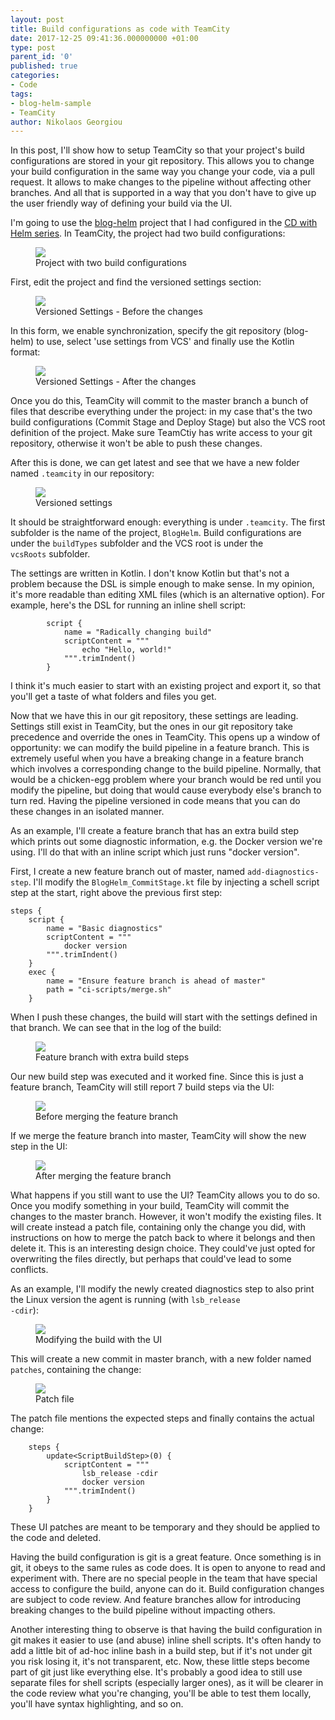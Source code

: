 ```yaml
---
layout: post
title: Build configurations as code with TeamCity
date: 2017-12-25 09:41:36.000000000 +01:00
type: post
parent_id: '0'
published: true
categories:
- Code
tags:
- blog-helm-sample
- TeamCity
author: Nikolaos Georgiou
---
```


In this post, I'll show how to setup TeamCity so that your project's build configurations are stored in your git repository. This allows you to change your build configuration in the same way you change your code, via a pull request. It allows to make changes to the pipeline without affecting other branches. And all that is supported in a way that you don't have to give up the user friendly way of defining your build via the UI.

<!--more-->

I'm going to use the <a href="https://github.com/ngeor/blog-helm">blog-helm</a> project that I had configured in the <a href="{{ site.baseurl }}/cd-with-helm.html">CD with Helm series</a>. In TeamCity, the project had two build configurations:

<figure><img src="{{ site.baseurl }}/assets/2017/12/25/08_20_48-projects-e28094-teamcity.png" /><figcaption>Project with two build configurations</figcaption></figure>

First, edit the project and find the versioned settings section:

<figure><img src="{{ site.baseurl }}/assets/2017/12/25/08_24_14-blog-helm-project-_-versioned-settings-e28094-teamcity.png" /><figcaption>Versioned Settings - Before the changes</figcaption></figure>

In this form, we enable synchronization, specify the git repository (blog-helm) to use, select 'use settings from VCS' and finally use the Kotlin format:

<figure><img src="{{ site.baseurl }}/assets/2017/12/25/08_26_46-blog-helm-project-_-versioned-settings-e28094-teamcity.png" /><figcaption>Versioned Settings - After the changes</figcaption></figure>

Once you do this, TeamCity will commit to the master branch a bunch of files that describe everything under the project: in my case that's the two build configurations (Commit Stage and Deploy Stage) but also the VCS root definition of the project. Make sure TeamCtiy has write access to your git repository, otherwise it won't be able to push these changes.

After this is done, we can get latest and see that we have a new folder named <code>.teamcity</code> in our repository:

<figure><img src="{{ site.baseurl }}/assets/2017/12/25/08_41_52-blog-helm-visual-studio-code.png" /><figcaption>Versioned settings</figcaption></figure>

It should be straightforward enough: everything is under <code>.teamcity</code>. The first subfolder is the name of the project, <code>BlogHelm</code>. Build configurations are under the <code>buildTypes</code> subfolder and the VCS root is under the <code>vcsRoots</code> subfolder.

The settings are written in Kotlin. I don't know Kotlin but that's not a problem because the DSL is simple enough to make sense. In my opinion, it's more readable than editing XML files (which is an alternative option). For example, here's the DSL for running an inline shell script:

```
        script {
            name = "Radically changing build"
            scriptContent = """
                echo "Hello, world!"
            """.trimIndent()
        }
```

I think it's much easier to start with an existing project and export it, so that you'll get a taste of what folders and files you get.

Now that we have this in our git repository, these settings are leading. Settings still exist in TeamCity, but the ones in our git repository take precedence and override the ones in TeamCity. This opens up a window of opportunity: we can modify the build pipeline in a feature branch. This is extremely useful when you have a breaking change in a feature branch which involves a corresponding change to the build pipeline. Normally, that would be a chicken-egg problem where your branch would be red until you modify the pipeline, but doing that would cause everybody else's branch to turn red. Having the pipeline versioned in code means that you can do these changes in an isolated manner.

As an example, I'll create a feature branch that has an extra build step which prints out some diagnostic information, e.g. the Docker version we're using. I'll do that with an inline script which just runs "docker version".

First, I create a new feature branch out of master, named <code>add-diagnostics-step</code>. I'll modify the <code>BlogHelm_CommitStage.kt</code> file by injecting a schell script step at the start, right above the previous first step:

```
steps {
    script {
        name = "Basic diagnostics"
        scriptContent = """
            docker version
        """.trimIndent()
    }
    exec {
        name = "Ensure feature branch is ahead of master"
        path = "ci-scripts/merge.sh"
    }
```

When I push these changes, the build will start with the settings defined in that branch. We can see that in the log of the build:

<figure><img src="{{ site.baseurl }}/assets/2017/12/25/09_04_48-blog-helm-__-commit-stage-_-1-3-2-add-diagnostics-step-1-25-dec-17-08_02-_-bu.png" /><figcaption>Feature branch with extra build steps</figcaption></figure>

Our new build step was executed and it worked fine. Since this is just a feature branch, TeamCity will still report 7 build steps via the UI:

<figure><img src="{{ site.baseurl }}/assets/2017/12/25/09_06_47-commit-stage-configuration-e28094-teamcity.png" /><figcaption>Before merging the feature branch</figcaption></figure>

If we merge the feature branch into master, TeamCity will show the new step in the UI:

<figure><img src="{{ site.baseurl }}/assets/2017/12/25/09_13_14-commit-stage-configuration-e28094-teamcity.png" /><figcaption>After merging the feature branch</figcaption></figure>

What happens if you still want to use the UI? TeamCity allows you to do so. Once you modify something in your build, TeamCity will commit the changes to the master branch. However, it won't modify the existing files. It will create instead a patch file, containing only the change you did, with instructions on how to merge the patch back to where it belongs and then delete it. This is an interesting design choice. They could've just opted for overwriting the files directly, but perhaps that could've lead to some conflicts.

As an example, I'll modify the newly created diagnostics step to also print the Linux version the agent is running (with <code>lsb_release -cdir</code>):

<figure><img src="{{ site.baseurl }}/assets/2017/12/25/09_18_42-todoist_-to-do-list-and-task-manager.png" /><figcaption>Modifying the build with the UI</figcaption></figure>

This will create a new commit in master branch, with a new folder named <code>patches</code>, containing the change:

<figure><img src="{{ site.baseurl }}/assets/2017/12/25/09_22_33-3f8adc5d-5b14-4a13-9ecd-70b624f828de-kts-blog-helm-visual-studio-code.png" /><figcaption>Patch file</figcaption></figure>

The patch file mentions the expected steps and finally contains the actual change:

```
    steps {
        update<ScriptBuildStep>(0) {
            scriptContent = """
                lsb_release -cdir
                docker version
            """.trimIndent()
        }
    }
```

These UI patches are meant to be temporary and they should be applied to the code and deleted.

Having the build configuration is git is a great feature. Once something is in git, it obeys to the same rules as code does. It is open to anyone to read and experiment with. There are no special people in the team that have special access to configure the build, anyone can do it. Build configuration changes are subject to code review. And feature branches allow for introducing breaking changes to the build pipeline without impacting others.

Another interesting thing to observe is that having the build configuration in git makes it easier to use (and abuse) inline shell scripts. It's often handy to add a little bit of ad-hoc inline bash in a build step, but if it's not under git you risk losing it, it's not transparent, etc. Now, these little steps become part of git just like everything else. It's probably a good idea to still use separate files for shell scripts (especially larger ones), as it will be clearer in the code review what you're changing, you'll be able to test them locally, you'll have syntax highlighting, and so on.

